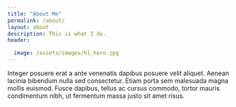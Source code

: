 ```yaml
---
title: "About Me"
permalink: /about/
layout: about
description: This is what I do.
header:

  image: /assets/images/h1_hero.jpg
---
```



Integer posuere erat a ante venenatis dapibus posuere velit aliquet. Aenean lacinia bibendum nulla sed consectetur. Etiam porta sem malesuada magna mollis euismod. Fusce dapibus, tellus ac cursus commodo, tortor mauris condimentum nibh, ut fermentum massa justo sit amet risus.